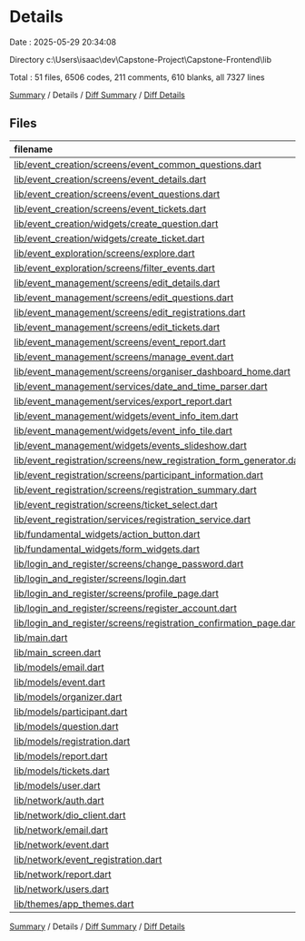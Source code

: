 # Details

Date : 2025-05-29 20:34:08

Directory c:\\Users\\isaac\\dev\\Capstone-Project\\Capstone-Frontend\\lib

Total : 51 files,  6506 codes, 211 comments, 610 blanks, all 7327 lines

[Summary](results.md) / Details / [Diff Summary](diff.md) / [Diff Details](diff-details.md)

## Files
| filename | language | code | comment | blank | total |
| :--- | :--- | ---: | ---: | ---: | ---: |
| [lib/event\_creation/screens/event\_common\_questions.dart](/lib/event_creation/screens/event_common_questions.dart) | Dart | 136 | 0 | 10 | 146 |
| [lib/event\_creation/screens/event\_details.dart](/lib/event_creation/screens/event_details.dart) | Dart | 311 | 4 | 28 | 343 |
| [lib/event\_creation/screens/event\_questions.dart](/lib/event_creation/screens/event_questions.dart) | Dart | 122 | 10 | 18 | 150 |
| [lib/event\_creation/screens/event\_tickets.dart](/lib/event_creation/screens/event_tickets.dart) | Dart | 169 | 6 | 17 | 192 |
| [lib/event\_creation/widgets/create\_question.dart](/lib/event_creation/widgets/create_question.dart) | Dart | 206 | 7 | 15 | 228 |
| [lib/event\_creation/widgets/create\_ticket.dart](/lib/event_creation/widgets/create_ticket.dart) | Dart | 113 | 4 | 12 | 129 |
| [lib/event\_exploration/screens/explore.dart](/lib/event_exploration/screens/explore.dart) | Dart | 610 | 2 | 31 | 643 |
| [lib/event\_exploration/screens/filter\_events.dart](/lib/event_exploration/screens/filter_events.dart) | Dart | 210 | 10 | 15 | 235 |
| [lib/event\_management/screens/edit\_details.dart](/lib/event_management/screens/edit_details.dart) | Dart | 286 | 0 | 25 | 311 |
| [lib/event\_management/screens/edit\_questions.dart](/lib/event_management/screens/edit_questions.dart) | Dart | 207 | 3 | 16 | 226 |
| [lib/event\_management/screens/edit\_registrations.dart](/lib/event_management/screens/edit_registrations.dart) | Dart | 98 | 0 | 10 | 108 |
| [lib/event\_management/screens/edit\_tickets.dart](/lib/event_management/screens/edit_tickets.dart) | Dart | 420 | 6 | 30 | 456 |
| [lib/event\_management/screens/event\_report.dart](/lib/event_management/screens/event_report.dart) | Dart | 145 | 2 | 12 | 159 |
| [lib/event\_management/screens/manage\_event.dart](/lib/event_management/screens/manage_event.dart) | Dart | 126 | 6 | 9 | 141 |
| [lib/event\_management/screens/organiser\_dashboard\_home.dart](/lib/event_management/screens/organiser_dashboard_home.dart) | Dart | 69 | 2 | 12 | 83 |
| [lib/event\_management/services/date\_and\_time\_parser.dart](/lib/event_management/services/date_and_time_parser.dart) | Dart | 52 | 1 | 19 | 72 |
| [lib/event\_management/services/export\_report.dart](/lib/event_management/services/export_report.dart) | Dart | 104 | 3 | 8 | 115 |
| [lib/event\_management/widgets/event\_info\_item.dart](/lib/event_management/widgets/event_info_item.dart) | Dart | 61 | 0 | 3 | 64 |
| [lib/event\_management/widgets/event\_info\_tile.dart](/lib/event_management/widgets/event_info_tile.dart) | Dart | 76 | 0 | 5 | 81 |
| [lib/event\_management/widgets/events\_slideshow.dart](/lib/event_management/widgets/events_slideshow.dart) | Dart | 80 | 7 | 8 | 95 |
| [lib/event\_registration/screens/new\_registration\_form\_generator.dart](/lib/event_registration/screens/new_registration_form_generator.dart) | Dart | 254 | 1 | 18 | 273 |
| [lib/event\_registration/screens/participant\_information.dart](/lib/event_registration/screens/participant_information.dart) | Dart | 145 | 2 | 8 | 155 |
| [lib/event\_registration/screens/registration\_summary.dart](/lib/event_registration/screens/registration_summary.dart) | Dart | 173 | 0 | 12 | 185 |
| [lib/event\_registration/screens/ticket\_select.dart](/lib/event_registration/screens/ticket_select.dart) | Dart | 175 | 2 | 11 | 188 |
| [lib/event\_registration/services/registration\_service.dart](/lib/event_registration/services/registration_service.dart) | Dart | 0 | 0 | 1 | 1 |
| [lib/fundamental\_widgets/action\_button.dart](/lib/fundamental_widgets/action_button.dart) | Dart | 32 | 0 | 6 | 38 |
| [lib/fundamental\_widgets/form\_widgets.dart](/lib/fundamental_widgets/form_widgets.dart) | Dart | 42 | 3 | 5 | 50 |
| [lib/login\_and\_register/screens/change\_password.dart](/lib/login_and_register/screens/change_password.dart) | Dart | 102 | 4 | 11 | 117 |
| [lib/login\_and\_register/screens/login.dart](/lib/login_and_register/screens/login.dart) | Dart | 126 | 4 | 14 | 144 |
| [lib/login\_and\_register/screens/profile\_page.dart](/lib/login_and_register/screens/profile_page.dart) | Dart | 43 | 0 | 4 | 47 |
| [lib/login\_and\_register/screens/register\_account.dart](/lib/login_and_register/screens/register_account.dart) | Dart | 156 | 7 | 15 | 178 |
| [lib/login\_and\_register/screens/registration\_confirmation\_page.dart](/lib/login_and_register/screens/registration_confirmation_page.dart) | Dart | 50 | 0 | 4 | 54 |
| [lib/main.dart](/lib/main.dart) | Dart | 34 | 2 | 7 | 43 |
| [lib/main\_screen.dart](/lib/main_screen.dart) | Dart | 80 | 0 | 15 | 95 |
| [lib/models/email.dart](/lib/models/email.dart) | Dart | 25 | 0 | 3 | 28 |
| [lib/models/event.dart](/lib/models/event.dart) | Dart | 189 | 5 | 20 | 214 |
| [lib/models/organizer.dart](/lib/models/organizer.dart) | Dart | 16 | 0 | 5 | 21 |
| [lib/models/participant.dart](/lib/models/participant.dart) | Dart | 56 | 0 | 3 | 59 |
| [lib/models/question.dart](/lib/models/question.dart) | Dart | 143 | 0 | 21 | 164 |
| [lib/models/registration.dart](/lib/models/registration.dart) | Dart | 71 | 0 | 17 | 88 |
| [lib/models/report.dart](/lib/models/report.dart) | Dart | 90 | 0 | 11 | 101 |
| [lib/models/tickets.dart](/lib/models/tickets.dart) | Dart | 98 | 0 | 9 | 107 |
| [lib/models/user.dart](/lib/models/user.dart) | Dart | 136 | 0 | 17 | 153 |
| [lib/network/auth.dart](/lib/network/auth.dart) | Dart | 87 | 1 | 13 | 101 |
| [lib/network/dio\_client.dart](/lib/network/dio_client.dart) | Dart | 32 | 63 | 14 | 109 |
| [lib/network/email.dart](/lib/network/email.dart) | Dart | 13 | 1 | 1 | 15 |
| [lib/network/event.dart](/lib/network/event.dart) | Dart | 237 | 20 | 17 | 274 |
| [lib/network/event\_registration.dart](/lib/network/event_registration.dart) | Dart | 37 | 0 | 8 | 45 |
| [lib/network/report.dart](/lib/network/report.dart) | Dart | 24 | 0 | 1 | 25 |
| [lib/network/users.dart](/lib/network/users.dart) | Dart | 185 | 1 | 14 | 200 |
| [lib/themes/app\_themes.dart](/lib/themes/app_themes.dart) | Dart | 54 | 22 | 2 | 78 |

[Summary](results.md) / Details / [Diff Summary](diff.md) / [Diff Details](diff-details.md)